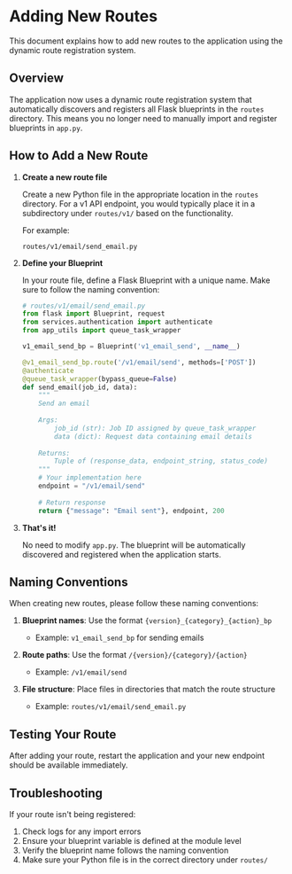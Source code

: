 ﻿# Adding New Routes

This document explains how to add new routes to the application using the dynamic route registration system.

## Overview

The application now uses a dynamic route registration system that automatically discovers and registers all Flask blueprints in the `routes` directory. This means you no longer need to manually import and register blueprints in `app.py`.

## How to Add a New Route

1. **Create a new route file**

   Create a new Python file in the appropriate location in the `routes` directory. For a v1 API endpoint, you would typically place it in a subdirectory under `routes/v1/` based on the functionality.

   For example:
   ```
   routes/v1/email/send_email.py
   ```

2. **Define your Blueprint**

   In your route file, define a Flask Blueprint with a unique name. Make sure to follow the naming convention:
   
   ```python
   # routes/v1/email/send_email.py
   from flask import Blueprint, request
   from services.authentication import authenticate
   from app_utils import queue_task_wrapper

   v1_email_send_bp = Blueprint('v1_email_send', __name__)

   @v1_email_send_bp.route('/v1/email/send', methods=['POST'])
   @authenticate
   @queue_task_wrapper(bypass_queue=False)
   def send_email(job_id, data):
       """
       Send an email
       
       Args:
           job_id (str): Job ID assigned by queue_task_wrapper
           data (dict): Request data containing email details
       
       Returns:
           Tuple of (response_data, endpoint_string, status_code)
       """
       # Your implementation here
       endpoint = "/v1/email/send"
       
       # Return response
       return {"message": "Email sent"}, endpoint, 200
   ```

3. **That's it!**

   No need to modify `app.py`. The blueprint will be automatically discovered and registered when the application starts.

## Naming Conventions

When creating new routes, please follow these naming conventions:

1. **Blueprint names**: Use the format `{version}_{category}_{action}_bp`
   - Example: `v1_email_send_bp` for sending emails

2. **Route paths**: Use the format `/{version}/{category}/{action}`
   - Example: `/v1/email/send`

3. **File structure**: Place files in directories that match the route structure
   - Example: `routes/v1/email/send_email.py`

## Testing Your Route

After adding your route, restart the application and your new endpoint should be available immediately.

## Troubleshooting

If your route isn't being registered:

1. Check logs for any import errors
2. Ensure your blueprint variable is defined at the module level
3. Verify the blueprint name follows the naming convention
4. Make sure your Python file is in the correct directory under `routes/` 
